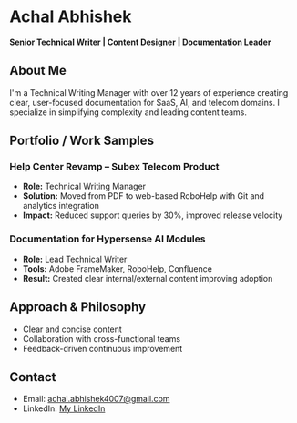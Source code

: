 # Achal Abhishek
**Senior Technical Writer | Content Designer | Documentation Leader**

## About Me
I'm a Technical Writing Manager with over 12 years of experience creating clear, user-focused documentation for SaaS, AI, and telecom domains. I specialize in simplifying complexity and leading content teams.

## Portfolio / Work Samples

### Help Center Revamp – Subex Telecom Product
- **Role:** Technical Writing Manager  
- **Solution:** Moved from PDF to web-based RoboHelp with Git and analytics integration  
- **Impact:** Reduced support queries by 30%, improved release velocity

### Documentation for Hypersense AI Modules
- **Role:** Lead Technical Writer  
- **Tools:** Adobe FrameMaker, RoboHelp, Confluence  
- **Result:** Created clear internal/external content improving adoption

## Approach & Philosophy
- Clear and concise content
- Collaboration with cross-functional teams
- Feedback-driven continuous improvement

## Contact
- Email: achal.abhishek4007@gmail.com  
- LinkedIn: [My LinkedIn](https//linkedin.com/in/achal-abhishek-b3748031)

